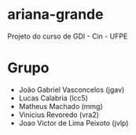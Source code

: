 # ariana-grande
Projeto do curso de GDI - Cin - UFPE

# Grupo
- João Gabriel Vasconcelos (jgav)
- Lucas Calabria (lcc5)
- Matheus Machado (mmg)
- Vinicius Revoredo (vra2)
- Joao Victor de Lima Peixoto (jvlp)

